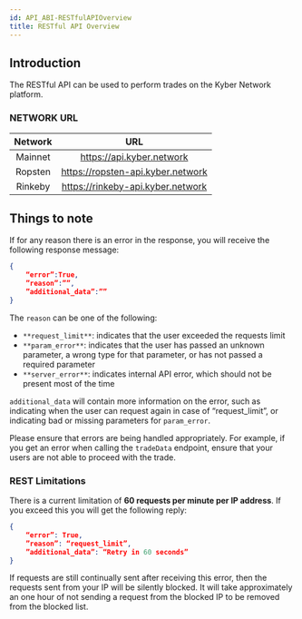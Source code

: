 ```yaml
---
id: API_ABI-RESTfulAPIOverview
title: RESTful API Overview
---
```

[//]: # (tagline)
## Introduction

The RESTful API can be used to perform trades on the Kyber Network platform.

### NETWORK URL

| Network    | URL                          |
|:----------:|:----------------------------:|
| Mainnet    | https://api.kyber.network    |
| Ropsten    | https://ropsten-api.kyber.network |
| Rinkeby    | https://rinkeby-api.kyber.network |

## Things to note

If for any reason there is an error in the response, you will receive the following response message:

```json
{
	“error”:True,
	”reason”:””,
	”additional_data”:””
}
```

The `reason` can be one of the following:

- `**request_limit**`:  indicates that the user exceeded the requests limit
- `**param_error**`: indicates that the user has passed an unknown parameter, a wrong type for that parameter, or has not passed a required parameter
- `**server_error**`: indicates internal API error, which should not be present most of the time

`additional_data` will contain more information on the error, such as indicating when the user can request again in case of “request_limit”, or indicating bad or missing parameters for `param_error`.

Please ensure that errors are being handled appropriately. For example, if you get an error when calling the `tradeData` endpoint, ensure that your users are not able to proceed with the trade.

### REST Limitations

There is a current limitation of **60 requests per minute per IP address**. If you exceed this you will get the following reply:

```json
{
	“error”: True,
	”reason”: “request_limit”,
	”additional_data”: “Retry in 60 seconds”
}
```

If requests are still continually sent after receiving this error, then the requests sent from your IP will be silently blocked. It will take approximately an one hour of not sending a request from the blocked IP to be removed from the blocked list.
